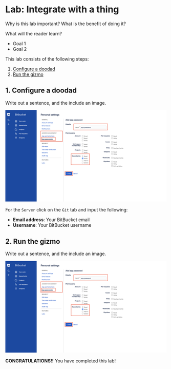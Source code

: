 # Lab: Integrate with a thing

Why is this lab important? What is the benefit of doing it?

What will the reader learn?

* Goal 1
* Goal 2

This lab consists of the following steps:

1. [Configure a doodad](#1-configure-the-doodad)
1. [Run the gizmo](#2-run-the-gizmo)

## 1. Configure a doodad

Write out a sentence, and the include an image.

![setup](images/lab-1/image.png)

For the `Server` click on the `Git` tab and input the following:

* **Email address**: Your BitBucket email
* **Username**: Your BitBucket username

## 2. Run the gizmo

Write out a sentence, and the include an image.

![setup](images/lab-1/image.png)

**CONGRATULATIONS!!** You have completed this lab!
